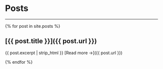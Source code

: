 # Posts

---

{% for post in site.posts %}

## [{{ post.title }}]({{ post.url }})

{{ post.excerpt | strip_html }} [Read more →]({{ post.url }})

{% endfor %}
